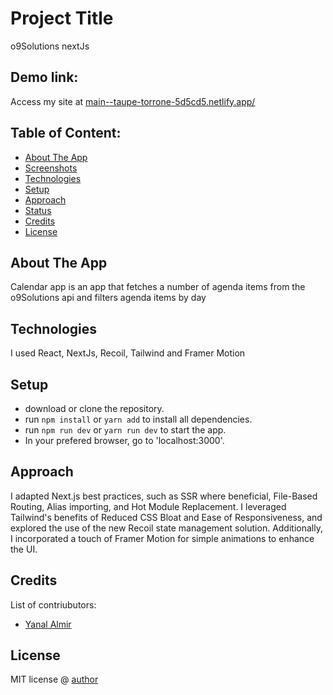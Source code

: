 # Project Title

o9Solutions nextJs

## Demo link:

Access my site at [main--taupe-torrone-5d5cd5.netlify.app/](https://main--taupe-torrone-5d5cd5.netlify.app/)

## Table of Content:

- [About The App](#about-the-app)
- [Screenshots](#screenshots)
- [Technologies](#technologies)
- [Setup](#setup)
- [Approach](#approach)
- [Status](#status)
- [Credits](#credits)
- [License](#license)

## About The App

Calendar app is an app that fetches a number of agenda items from the o9Solutions api and filters agenda items by day

## Technologies

I used React, NextJs, Recoil, Tailwind and Framer Motion

## Setup

- download or clone the repository.
- run `npm install` or `yarn add` to install all dependencies.
- run `npm run dev` or `yarn run dev` to start the app.
- In your prefered browser, go to 'localhost:3000'.

## Approach

I adapted Next.js best practices, such as SSR where beneficial, File-Based Routing, Alias importing, and Hot Module Replacement. I leveraged Tailwind's benefits of Reduced CSS Bloat and Ease of Responsiveness, and explored the use of the new Recoil state management solution. Additionally, I incorporated a touch of Framer Motion for simple animations to enhance the UI.

## Credits

List of contriubutors:

- [Yanal Almir](yanal.nl)

## License

MIT license @ [author](author.com)
